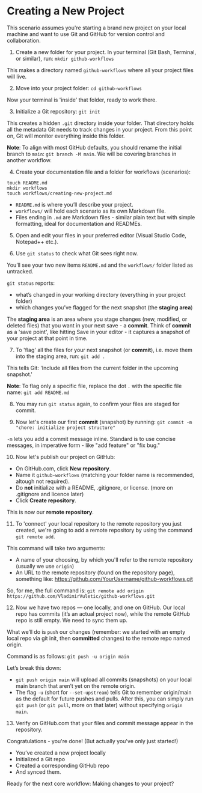 # Creating a New Project

This scenario assumes you're starting a brand new project on your local machine and want to use Git and GitHub for version control and collaboration.

1. Create a new folder for your project. In your terminal (Git Bash, Terminal, or similar), run:
`mkdir github-workflows`

This makes a directory named `github-workflows` where all your project files will live.

2. Move into your project folder:
`cd github-workflows`

Now your terminal is 'inside' that folder, ready to work there.

3. Initialize a Git repository:
`git init`

This creates a hidden `.git` directory inside your folder. That directory holds all the metadata Git needs to track changes in your project. From this point on, Git will monitor everything inside this folder.

**Note**: To align with most GitHub defaults, you should rename the initial branch to `main`: `git branch -M main`. We will be covering branches in another workflow.

4. Create your documentation file and a folder for workflows (scenarios):

```
touch README.md
mkdir workflows
touch workflows/creating-new-project.md
```

* `README.md` is where you’ll describe your project.
* `workflows/` will hold each scenario as its own Markdown file.
* Files ending in `.md` are Markdown files - similar plain text but with simple formatting, ideal for documentation and READMEs.

5. Open and edit your files in your preferred editor (Visual Studio Code, Notepad++ etc.).

6. Use `git status` to check what Git sees right now.

You’ll see your two new items `README.md` and the `workflows/` folder listed as untracked.

`git status` reports:

* what’s changed in your working directory (everything in your project folder)
* which changes you’ve flagged for the next snapshot (the **staging area**)

The **staging area** is an area where you stage changes (new, modified, or deleted files) that you want in your next save - a **commit**. Think of **commit** as a 'save point', like hitting Save in your editor - it captures a snapshot of your project at that point in time.

7. To 'flag' all the files for your next snapshot (or **commit**), i.e. move them into the staging area, run:
`git add .`

This tells Git: 'Include all files from the current folder in the upcoming snapshot.'

**Note**: To flag only a specific file, replace the dot `.` with the specific file name:
`git add README.md`

8. You may run `git status` again, to confirm your files are staged for commit.

9. Now let's create our first **commit** (snapshot) by running: 
`git commit -m "chore: initialize project structure"`

`-m` lets you add a commit message inline. Standard is to use concise messages,  in imperative form - like "add feature" or "fix bug."

10. Now let's publish our project on GitHub:

- On GitHub.com, click **New repository**.
- Name it `github-workflows` (matching your folder name is recommended, altough not required).
- Do **not** initialize with a README, .gitignore, or license. (more on .gitignore and licence later)
- Click **Create repository**.
	
This is now our **remote repository**.

11. To 'connect' your local repository to the remote repository you just created, we're going to add a remote repository by using the command `git remote add`.

This command will take two arguments:
   - A name of your choosing, by which you'll refer to the remote repository (usually we use `origin`)
   - An URL to the remote repository (found on the repository page), something like: https://github.com/YourUsername/github-workflows.git 

So, for me, the full command is:
`git remote add origin https://github.com/VladimirVuletic/github-workflows.git`

12. Now we have two repos — one locally, and one on GitHub. Our local repo has commits (it’s an actual project now), while the remote GitHub repo is still empty. We need to sync them up.

What we’ll do is `push` our changes (remember: we started with an empty local repo via git init, then **committed** changes) to the remote repo named origin.

Command is as follows:
`git push -u origin main`

Let’s break this down:
- `git push origin main` will upload all commits (snapshots) on your local main branch that aren’t yet on the remote origin.
- The flag `-u` (short for `--set-upstream`) tells Git to remember origin/main as the default for future pushes and pulls. After this, you can simply run `git push` (or `git pull`, more on that later) without specifying `origin main`.

13. Verify on GitHub.com that your files and commit message appear in the repository.

Congratulations - you're done! (But actually you've only just started!)
- You’ve created a new project locally
- Initialized a Git repo
- Created a corresponding GitHub repo
- And synced them. 
   
Ready for the next core workflow: Making changes to your project?